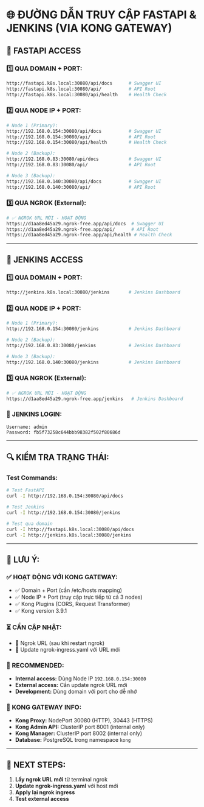# 🌐 ĐƯỜNG DẪN TRUY CẬP FASTAPI & JENKINS (VIA KONG GATEWAY)

## 📱 **FASTAPI ACCESS**

### 1️⃣ **QUA DOMAIN + PORT:**
```bash
http://fastapi.k8s.local:30080/api/docs      # Swagger UI
http://fastapi.k8s.local:30080/api/          # API Root
http://fastapi.k8s.local:30080/api/health    # Health Check
```

### 2️⃣ **QUA NODE IP + PORT:**
```bash
# Node 1 (Primary):
http://192.168.0.154:30080/api/docs          # Swagger UI
http://192.168.0.154:30080/api/              # API Root
http://192.168.0.154:30080/api/health        # Health Check

# Node 2 (Backup):
http://192.168.0.83:30080/api/docs           # Swagger UI
http://192.168.0.83:30080/api/               # API Root

# Node 3 (Backup):
http://192.168.0.140:30080/api/docs          # Swagger UI
http://192.168.0.140:30080/api/              # API Root
```

### 3️⃣ **QUA NGROK (External):**
```bash
# ✅ NGROK URL MỚI - HOẠT ĐỘNG
https://d1aa8ed45a29.ngrok-free.app/api/docs  # Swagger UI
https://d1aa8ed45a29.ngrok-free.app/api/      # API Root
https://d1aa8ed45a29.ngrok-free.app/api/health # Health Check
```

---

## 🔧 **JENKINS ACCESS**

### 1️⃣ **QUA DOMAIN + PORT:**
```bash
http://jenkins.k8s.local:30080/jenkins       # Jenkins Dashboard
```

### 2️⃣ **QUA NODE IP + PORT:**
```bash
# Node 1 (Primary):
http://192.168.0.154:30080/jenkins           # Jenkins Dashboard

# Node 2 (Backup):
http://192.168.0.83:30080/jenkins            # Jenkins Dashboard

# Node 3 (Backup):
http://192.168.0.140:30080/jenkins           # Jenkins Dashboard
```

### 3️⃣ **QUA NGROK (External):**
```bash
# ✅ NGROK URL MỚI - HOẠT ĐỘNG
https://d1aa8ed45a29.ngrok-free.app/jenkins   # Jenkins Dashboard
```

### 🔑 **JENKINS LOGIN:**
```
Username: admin
Password: fb5f73258c644bbb98382f502f80686d
```

---

## 🔍 **KIỂM TRA TRẠNG THÁI:**

### **Test Commands:**
```bash
# Test FastAPI
curl -I http://192.168.0.154:30080/api/docs

# Test Jenkins
curl -I http://192.168.0.154:30080/jenkins

# Test qua domain
curl -I http://fastapi.k8s.local:30080/api/docs
curl -I http://jenkins.k8s.local:30080/jenkins
```

---

## 📝 **LƯU Ý:**

### **✅ HOẠT ĐỘNG VỚI KONG GATEWAY:**
- ✅ Domain + Port (cần /etc/hosts mapping)
- ✅ Node IP + Port (truy cập trực tiếp từ cả 3 nodes)
- ✅ Kong Plugins (CORS, Request Transformer)
- ✅ Kong version 3.9.1

### **⏳ CẦN CẬP NHẬT:**
- 🔄 Ngrok URL (sau khi restart ngrok)
- 🔄 Update ngrok-ingress.yaml với URL mới

### **🎯 RECOMMENDED:**
- **Internal access:** Dùng Node IP `192.168.0.154:30080`
- **External access:** Cần update ngrok URL mới
- **Development:** Dùng domain với port cho dễ nhớ

### **🔧 KONG GATEWAY INFO:**
- **Kong Proxy:** NodePort 30080 (HTTP), 30443 (HTTPS)
- **Kong Admin API:** ClusterIP port 8001 (internal only)
- **Kong Manager:** ClusterIP port 8002 (internal only)
- **Database:** PostgreSQL trong namespace `kong`

---

## 🚀 **NEXT STEPS:**

1. **Lấy ngrok URL mới** từ terminal ngrok
2. **Update ngrok-ingress.yaml** với host mới
3. **Apply lại ngrok ingress**
4. **Test external access**
